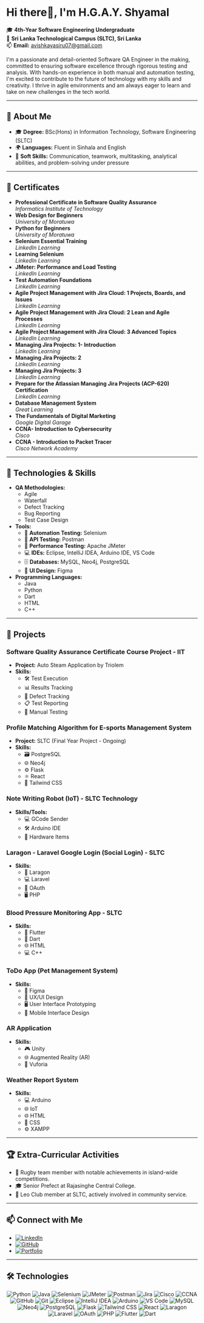 # Hi there👋, I'm H.G.A.Y. Shyamal

🎓 **4th-Year Software Engineering Undergraduate**  
📍 **Sri Lanka Technological Campus (SLTC), Sri Lanka**  
📫 **Email:** [avishkayasiru07@gmail.com](mailto:avishkayasiru07@gmail.com)

I'm a passionate and detail-oriented Software QA Engineer in the making, committed to ensuring software excellence through rigorous testing and analysis. With hands-on experience in both manual and automation testing, I'm excited to contribute to the future of technology with my skills and creativity. I thrive in agile environments and am always eager to learn and take on new challenges in the tech world.

---

## 🔹 About Me
- 🎓 **Degree:** BSc(Hons) in Information Technology, Software Engineering (SLTC)
- 🌍 **Languages:** Fluent in Sinhala and English  
- 🧠 **Soft Skills:** Communication, teamwork, multitasking, analytical abilities, and problem-solving under pressure  

---

## 🏅 Certificates
- **Professional Certificate in Software Quality Assurance**  
  *Informatics Institute of Technology*
- **Web Design for Beginners**  
  *University of Moratuwa*
- **Python for Beginners**  
  *University of Moratuwa*
- **Selenium Essential Training**  
  *LinkedIn Learning*
- **Learning Selenium**  
  *LinkedIn Learning*
- **JMeter: Performance and Load Testing**  
  *LinkedIn Learning*
- **Test Automation Foundations**  
  *LinkedIn Learning*
- **Agile Project Management with Jira Cloud: 1 Projects, Boards, and Issues**  
  *LinkedIn Learning*
- **Agile Project Management with Jira Cloud: 2 Lean and Agile Processes**  
  *LinkedIn Learning*
- **Agile Project Management with Jira Cloud: 3 Advanced Topics**  
  *LinkedIn Learning*
- **Managing Jira Projects: 1- Introduction**  
  *LinkedIn Learning*
- **Managing Jira Projects: 2**  
  *LinkedIn Learning*
- **Managing Jira Projects: 3**  
  *LinkedIn Learning*
- **Prepare for the Atlassian Managing Jira Projects (ACP-620) Certification**  
  *LinkedIn Learning*
- **Database Management System**  
  *Great Learning*
- **The Fundamentals of Digital Marketing**  
  *Google Digital Garage*
- **CCNA- Introduction to Cybersecurity**  
  *Cisco* 
- **CCNA - Introduction to Packet Tracer**  
  *Cisco Network Academy*

---

## 🔧 Technologies & Skills
- **QA Methodologies:** 
  - Agile
  - Waterfall
  - Defect Tracking
  - Bug Reporting
  - Test Case Design
- **Tools:** 
  - 🤖 **Automation Testing:** Selenium  
  - 🔗 **API Testing:** Postman  
  - 🚀 **Performance Testing:** Apache JMeter  
  - 💻 **IDEs:** Eclipse, IntelliJ IDEA, Arduino IDE, VS Code  
  - 🗄️ **Databases:** MySQL, Neo4j, PostgreSQL  
  - 🎨 **UI Design:** Figma
- **Programming Languages:** 
  - Java
  - Python
  - Dart
  - HTML
  - C++  

---

## 🌟 Projects
### Software Quality Assurance Certificate Course Project - IIT 
- **Project:** Auto Steam Application by Triolem  
- **Skills:** 
  - 🛠️ Test Execution
  - 📊 Results Tracking
  - 🐛 Defect Tracking
  - 📋 Test Reporting
  - 📝 Manual Testing  

### Profile Matching Algorithm for E-sports Management System 
- **Project:** SLTC (Final Year Project - Ongoing)  
- **Skills:** 
  - 🗃️ PostgreSQL
  - 🌐 Neo4j
  - ⚙️ Flask
  - ⚛️ React
  - 🎨 Tailwind CSS  

### Note Writing Robot (IoT) - SLTC Technology  
- **Skills/Tools:** 
  - 💻 GCode Sender
  - 🛠️ Arduino IDE
  - 🔧 Hardware Items  

### Laragon - Laravel Google Login (Social Login) - SLTC  
- **Skills:** 
  - 🔗 Laragon
  - 💻 Laravel
  - 🔐 OAuth
  - 🖥️ PHP  

### Blood Pressure Monitoring App - SLTC  
- **Skills:** 
  - 📱 Flutter
  - 🐍 Dart
  - 🌐 HTML
  - 💻 C++  

### ToDo App (Pet Management System)  
- **Skills:** 
  - 🎨 Figma
  - 📱 UX/UI Design
  - 🖥️ User Interface Prototyping
  - 📱 Mobile Interface Design  

### AR Application  
- **Skills:** 
  - 🎮 Unity
  - 🌐 Augmented Reality (AR)
  - 🔧 Vuforia  

### Weather Report System  
- **Skills:** 
  - 💻 Arduino
  - 🌐 IoT
  - 🌐 HTML
  - 🎨 CSS
  - ⚙️ XAMPP  

---

## 🏆 Extra-Curricular Activities
- 🏉 Rugby team member with notable achievements in island-wide competitions.
- 🎓 Senior Prefect at Rajasinghe Central College.
- 🦁 Leo Club member at SLTC, actively involved in community service.

---

## 📫 Connect with Me
- [![LinkedIn](https://img.shields.io/badge/LinkedIn-0A66C2?style=flat&logo=linkedin&logoColor=white)](https://www.linkedin.com/in/avishka-yasiru-shyamal-341b47229?utm_source=share&utm_campaign=share_via&utm_content=profile&utm_medium=android_app)
- [![GitHub](https://img.shields.io/badge/GitHub-181717?style=flat&logo=github&logoColor=white)](https://github.com/Avishka07)
- [![Portfolio](https://img.shields.io/badge/Portfolio-000000?style=flat&logo=github&logoColor=white)](https://avishkayasiruportfolio.my.canva.site/event-planner-resume-website-in-blue-black-simple-and-minimal-style)

---

## 🛠️ Technologies
<p align="center">
  <img src="https://img.icons8.com/color/48/000000/python.png" alt="Python"/>
  <img src="https://img.icons8.com/color/48/000000/java-coffee-cup-logo.png" alt="Java"/>
  <img src="https://img.icons8.com/color/48/000000/selenium.png" alt="Selenium"/>
  <img src="https://img.icons8.com/color/48/000000/jmeter.png" alt="JMeter"/>
  <img src="https://img.icons8.com/color/48/000000/postman.png" alt="Postman"/>
  <img src="https://img.icons8.com/color/48/000000/jira.png" alt="Jira"/>
  <img src="https://img.icons8.com/color/48/000000/cisco.png" alt="Cisco"/>
  <img src="https://img.icons8.com/color/48/000000/ccna.png" alt="CCNA"/>
  <img src="https://img.icons8.com/color/48/000000/github.png" alt="GitHub"/>
  <img src="https://img.icons8.com/color/48/000000/git.png" alt="Git"/>
  <img src="https://img.icons8.com/color/48/000000/eclipse.png" alt="Eclipse"/>
  <img src="https://img.icons8.com/color/48/000000/intellij-idea.png" alt="IntelliJ IDEA"/>
  <img src="https://img.icons8.com/color/48/000000/arduino.png" alt="Arduino"/>
  <img src="https://img.icons8.com/color/48/000000/visual-studio-code-2019.png" alt="VS Code"/>
  <img src="https://img.icons8.com/color/48/000000/mysql-logo.png" alt="MySQL"/>
  <img src="https://img.icons8.com/color/48/000000/neo4j.png" alt="Neo4j"/>
  <img src="https://img.icons8.com/color/48/000000/postgresql.png" alt="PostgreSQL"/>
  <img src="https://img.icons8.com/color/48/000000/flask.png" alt="Flask"/>
  <img src="https://img.icons8.com/color/48/000000/tailwindcss.png" alt="Tailwind CSS"/>
  <img src="https://img.icons8.com/color/48/000000/react-native.png" alt="React"/>
  <img src="https://img.icons8.com/color/48/000000/laragon.png" alt="Laragon"/>
  <img src="https://img.icons8.com/color/48/000000/laravel.png" alt="Laravel"/>
  <img src="https://img.icons8.com/color/48/000000/oauth.png" alt="OAuth"/>
  <img src="https://img.icons8.com/color/48/000000/php.png" alt="PHP"/>
  <img src="https://img.icons8.com/color/48/000000/flutter.png" alt="Flutter"/>
  <img src="https://img.icons8.com/color/48/000000/dart.png" alt="Dart"/>
  <img src="https://img.icons8.com/color/48/000000/html
